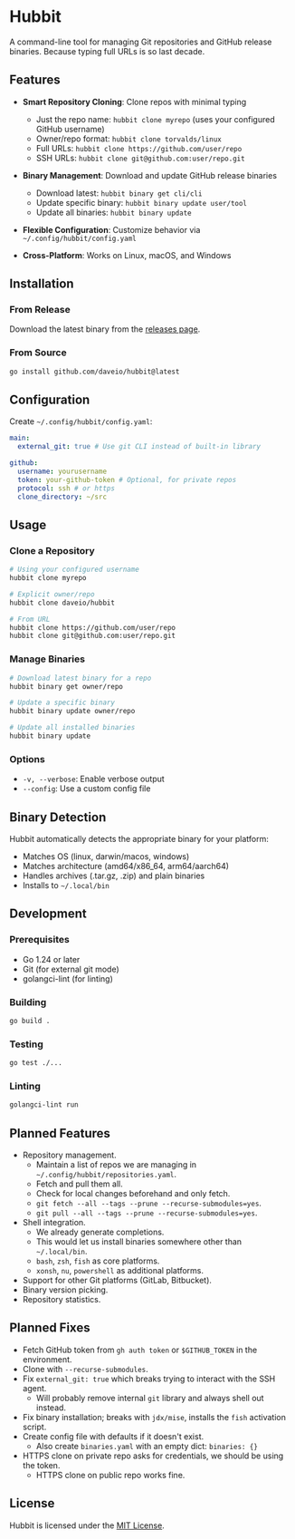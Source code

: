 # Hubbit

A command-line tool for managing Git repositories and GitHub release binaries. Because typing full URLs is so last decade.

## Features

- **Smart Repository Cloning**: Clone repos with minimal typing

  - Just the repo name: `hubbit clone myrepo` (uses your configured GitHub username)
  - Owner/repo format: `hubbit clone torvalds/linux`
  - Full URLs: `hubbit clone https://github.com/user/repo`
  - SSH URLs: `hubbit clone git@github.com:user/repo.git`

- **Binary Management**: Download and update GitHub release binaries

  - Download latest: `hubbit binary get cli/cli`
  - Update specific binary: `hubbit binary update user/tool`
  - Update all binaries: `hubbit binary update`

- **Flexible Configuration**: Customize behavior via `~/.config/hubbit/config.yaml`
- **Cross-Platform**: Works on Linux, macOS, and Windows

## Installation

### From Release

Download the latest binary from the [releases page](https://github.com/daveio/hubbit/releases).

### From Source

```bash
go install github.com/daveio/hubbit@latest
```

## Configuration

Create `~/.config/hubbit/config.yaml`:

```yaml
main:
  external_git: true # Use git CLI instead of built-in library

github:
  username: yourusername
  token: your-github-token # Optional, for private repos
  protocol: ssh # or https
  clone_directory: ~/src
```

## Usage

### Clone a Repository

```bash
# Using your configured username
hubbit clone myrepo

# Explicit owner/repo
hubbit clone daveio/hubbit

# From URL
hubbit clone https://github.com/user/repo
hubbit clone git@github.com:user/repo.git
```

### Manage Binaries

```bash
# Download latest binary for a repo
hubbit binary get owner/repo

# Update a specific binary
hubbit binary update owner/repo

# Update all installed binaries
hubbit binary update
```

### Options

- `-v, --verbose`: Enable verbose output
- `--config`: Use a custom config file

## Binary Detection

Hubbit automatically detects the appropriate binary for your platform:

- Matches OS (linux, darwin/macos, windows)
- Matches architecture (amd64/x86_64, arm64/aarch64)
- Handles archives (.tar.gz, .zip) and plain binaries
- Installs to `~/.local/bin`

## Development

### Prerequisites

- Go 1.24 or later
- Git (for external git mode)
- golangci-lint (for linting)

### Building

```bash
go build .
```

### Testing

```bash
go test ./...
```

### Linting

```bash
golangci-lint run
```

## Planned Features

- Repository management.
  - Maintain a list of repos we are managing in `~/.config/hubbit/repositories.yaml`.
  - Fetch and pull them all.
  - Check for local changes beforehand and only fetch.
  - `git fetch --all --tags --prune --recurse-submodules=yes`.
  - `git pull --all --tags --prune --recurse-submodules=yes`.
- Shell integration.
  - We already generate completions.
  - This would let us install binaries somewhere other than `~/.local/bin`.
  - `bash`, `zsh`, `fish` as core platforms.
  - `xonsh`, `nu`, `powershell` as additional platforms.
- Support for other Git platforms (GitLab, Bitbucket).
- Binary version picking.
- Repository statistics.

## Planned Fixes

- Fetch GitHub token from `gh auth token` or `$GITHUB_TOKEN` in the environment.
- Clone with `--recurse-submodules`.
- Fix `external_git: true` which breaks trying to interact with the SSH agent.
  - Will probably remove internal `git` library and always shell out instead.
- Fix binary installation; breaks with `jdx/mise`, installs the `fish` activation script.
- Create config file with defaults if it doesn't exist.
  - Also create `binaries.yaml` with an empty dict: `binaries: {}`
- HTTPS clone on private repo asks for credentials, we should be using the token.
  - HTTPS clone on public repo works fine.

## License

Hubbit is licensed under the [MIT License](LICENSE).

